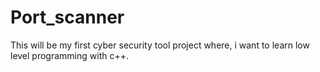 # Port_scanner
This will be my first cyber security tool project where, i want to learn low level programming with c++.
